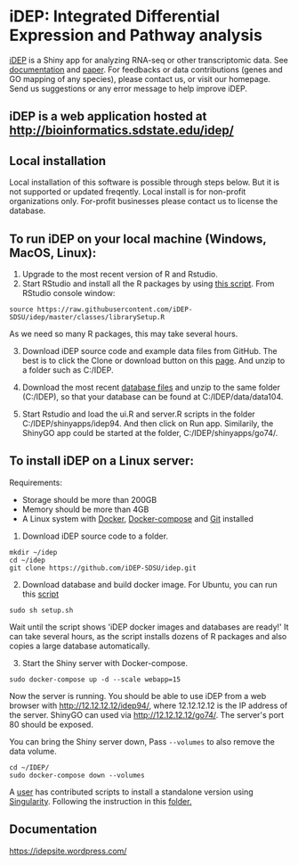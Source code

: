 # iDEP: Integrated Differential Expression and Pathway analysis


[iDEP](http://ge-lab.org/idep/) is a Shiny app for analyzing RNA-seq or other transcriptomic data. See [documentation](https://idepsite.wordpress.com/) and [paper](https://bmcbioinformatics.biomedcentral.com/articles/10.1186/s12859-018-2486-6). For feedbacks or data contributions (genes and GO mapping of any species), please contact us, or visit our homepage. Send us suggestions or any error message to help improve iDEP.

## iDEP is a web application hosted at http://bioinformatics.sdstate.edu/idep/ 

## Local installation
Local installation of this software is possible through steps below. But it is not supported or updated freqently. Local install is for non-profit organizations only. For-profit businesses please contact us to license the database.

## To run iDEP on your local machine (Windows, MacOS, Linux):

1. Upgrade to the most recent version of R and Rstudio.
2. Start RStudio and install all the R packages by using [this script](https://github.com/iDEP-SDSU/idep/blob/master/classes/librarySetup.R). From RStudio console window:
```
source https://raw.githubusercontent.com/iDEP-SDSU/idep/master/classes/librarySetup.R
```
As we need so many R packages, this may take several hours.

3. Download iDEP source code and example data files from GitHub. The best is to click the Clone or download button on this [page](https://github.com/iDEP-SDSU/idep). And unzip to a folder such as C:/IDEP.

4. Download the most recent [database files](https://mft.sdstate.edu/public/file/3Y66fppA0Eym0G41taPtRw/data104.tar.gz) and unzip to the same folder (C:/IDEP), so that your database can be found at C:/IDEP/data/data104. 

5. Start Rstudio and load the ui.R and server.R scripts in the folder C:/IDEP/shinyapps/idep94. And then click on Run app. Similarily, the ShinyGO app could be started at the folder, C:/IDEP/shinyapps/go74/. 

## To install iDEP on a Linux server:

Requirements:
+ Storage should be more than 200GB
+ Memory should be more than 4GB
+ A Linux system with [Docker](https://docs.docker.com/get-docker/), [Docker-compose](https://docs.docker.com/compose/install/) and [Git](https://git-scm.com/book/en/v2/Getting-Started-Installing-Git) installed

1. Download iDEP source code to a folder.
```
mkdir ~/idep
cd ~/idep
git clone https://github.com/iDEP-SDSU/idep.git
```
2. Download database and build docker image.
For Ubuntu, you can run this [script](https://raw.githubusercontent.com/iDEP-SDSU/idep/master/docs/SetupScripts/ubuntu/setup.sh)

```
sudo sh setup.sh
```
Wait until the script shows 'iDEP docker images and databases are ready!' It can take several hours, as the script installs dozens of R packages and also copies a large database automatically.

3. Start the Shiny server with Docker-compose.
```
sudo docker-compose up -d --scale webapp=15 
```
Now the server is running. You should be able to use iDEP from a web browser with http://12.12.12.12/idep94/, where 12.12.12.12 is the IP address of the server. ShinyGO can used via http://12.12.12.12/go74/. The server's port 80 should be exposed.

You can bring the Shiny server down, Pass `--volumes` to also remove the data volume.
```
cd ~/IDEP/
sudo docker-compose down --volumes
```

A [user](https://github.com/wresch) has contributed scripts to install a standalone version using [Singularity](https://www.sylabs.io/). Following the instruction in this [folder.](https://github.com/iDEP-SDSU/idep/tree/master/singularity_standalone)

## Documentation
https://idepsite.wordpress.com/

